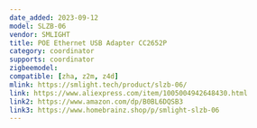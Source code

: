```yaml
---
date_added: 2023-09-12
model: SLZB-06
vendor: SMLIGHT
title: POE Ethernet USB Adapter CC2652P
category: coordinator
supports: coordinator
zigbeemodel:
compatible: [zha, z2m, z4d]
mlink: https://smlight.tech/product/slzb-06/
link: https://www.aliexpress.com/item/1005004942648430.html
link2: https://www.amazon.com/dp/B0BL6DQSB3
link3: https://www.homebrainz.shop/p/smlight-slzb-06
---
```


